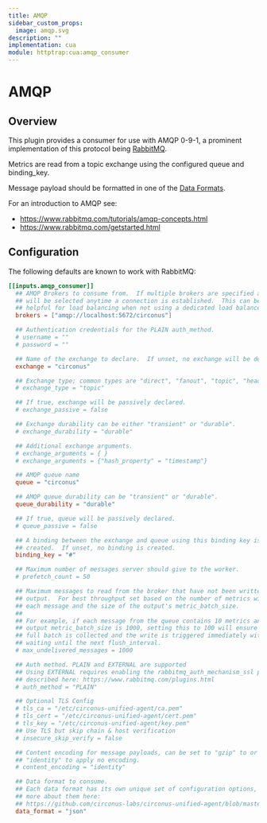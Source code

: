 ```yaml
---
title: AMQP
sidebar_custom_props:
  image: amqp.svg
description: ""
implementation: cua
module: httptrap:cua:amqp_consumer
---
```


# AMQP

## Overview

This plugin provides a consumer for use with AMQP 0-9-1, a prominent implementation of this protocol being [RabbitMQ](https://www.rabbitmq.com/).

Metrics are read from a topic exchange using the configured queue and binding_key.

Message payload should be formatted in one of the [Data Formats](https://github.com/circonus-labs/circonus-unified-agent/blob/master/docs/DATA_FORMATS_INPUT.md).

For an introduction to AMQP see:

- https://www.rabbitmq.com/tutorials/amqp-concepts.html
- https://www.rabbitmq.com/getstarted.html

## Configuration

The following defaults are known to work with RabbitMQ:

```toml
[[inputs.amqp_consumer]]
  ## AMQP Brokers to consume from.  If multiple brokers are specified a random broker
  ## will be selected anytime a connection is established.  This can be
  ## helpful for load balancing when not using a dedicated load balancer.
  brokers = ["amqp://localhost:5672/circonus"]

  ## Authentication credentials for the PLAIN auth_method.
  # username = ""
  # password = ""

  ## Name of the exchange to declare.  If unset, no exchange will be declared.
  exchange = "circonus"

  ## Exchange type; common types are "direct", "fanout", "topic", "header", "x-consistent-hash".
  # exchange_type = "topic"

  ## If true, exchange will be passively declared.
  # exchange_passive = false

  ## Exchange durability can be either "transient" or "durable".
  # exchange_durability = "durable"

  ## Additional exchange arguments.
  # exchange_arguments = { }
  # exchange_arguments = {"hash_property" = "timestamp"}

  ## AMQP queue name
  queue = "circonus"

  ## AMQP queue durability can be "transient" or "durable".
  queue_durability = "durable"

  ## If true, queue will be passively declared.
  # queue_passive = false

  ## A binding between the exchange and queue using this binding key is
  ## created.  If unset, no binding is created.
  binding_key = "#"

  ## Maximum number of messages server should give to the worker.
  # prefetch_count = 50

  ## Maximum messages to read from the broker that have not been written by an
  ## output.  For best throughput set based on the number of metrics within
  ## each message and the size of the output's metric_batch_size.
  ##
  ## For example, if each message from the queue contains 10 metrics and the
  ## output metric_batch_size is 1000, setting this to 100 will ensure that a
  ## full batch is collected and the write is triggered immediately without
  ## waiting until the next flush_interval.
  # max_undelivered_messages = 1000

  ## Auth method. PLAIN and EXTERNAL are supported
  ## Using EXTERNAL requires enabling the rabbitmq_auth_mechanism_ssl plugin as
  ## described here: https://www.rabbitmq.com/plugins.html
  # auth_method = "PLAIN"

  ## Optional TLS Config
  # tls_ca = "/etc/circonus-unified-agent/ca.pem"
  # tls_cert = "/etc/circonus-unified-agent/cert.pem"
  # tls_key = "/etc/circonus-unified-agent/key.pem"
  ## Use TLS but skip chain & host verification
  # insecure_skip_verify = false

  ## Content encoding for message payloads, can be set to "gzip" to or
  ## "identity" to apply no encoding.
  # content_encoding = "identity"

  ## Data format to consume.
  ## Each data format has its own unique set of configuration options, read
  ## more about them here:
  ## https://github.com/circonus-labs/circonus-unified-agent/blob/master/docs/DATA_FORMATS_INPUT.md
  data_format = "json"
```
